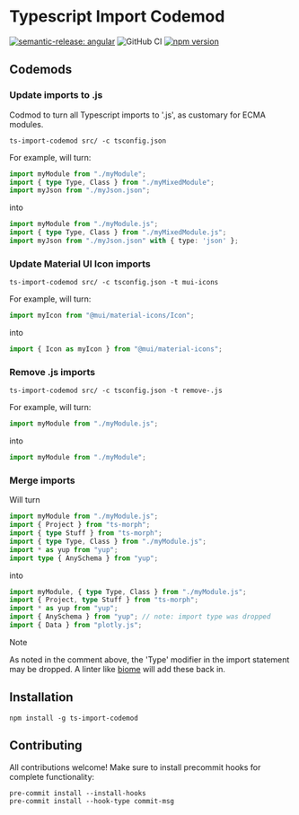# Typescript Import Codemod

[![semantic-release: angular](https://img.shields.io/badge/semantic--release-angular-e10079?logo=semantic-release)](https://github.com/semantic-release/semantic-release)
![GitHub CI](https://github.com/BrightNight-Energy/ts-import-codemod/actions/workflows/cicd.yml/badge.svg)
[![npm version](https://badge.fury.io/js/ts-import-codemod.svg)](https://badge.fury.io/js/ts-import-codemod)

## Codemods

### Update imports to .js

Codmod to turn all Typescript imports to '.js', as customary for ECMA modules.

```shell
ts-import-codemod src/ -c tsconfig.json
```

For example, will turn:
```typescript
import myModule from "./myModule";
import { type Type, Class } from "./myMixedModule";
import myJson from "./myJson.json";
```

into

```typescript
import myModule from "./myModule.js";
import { type Type, Class } from "./myMixedModule.js";
import myJson from "./myJson.json" with { type: 'json' };
```

### Update Material UI Icon imports

```shell
ts-import-codemod src/ -c tsconfig.json -t mui-icons
```

For example, will turn:
```typescript
import myIcon from "@mui/material-icons/Icon";
```

into

```typescript
import { Icon as myIcon } from "@mui/material-icons";
```

### Remove .js imports

```shell
ts-import-codemod src/ -c tsconfig.json -t remove-.js
```

For example, will turn:
```typescript
import myModule from "./myModule.js";
```

into

```typescript
import myModule from "./myModule";
```

### Merge imports

Will turn
```typescript
import myModule from "./myModule.js";
import { Project } from "ts-morph";
import { type Stuff } from "ts-morph";
import { type Type, Class } from "./myModule.js";
import * as yup from "yup";
import type { AnySchema } from "yup";
```

into
```typescript
import myModule, { type Type, Class } from "./myModule.js";
import { Project, type Stuff } from "ts-morph";
import * as yup from "yup";
import { AnySchema } from "yup"; // note: import type was dropped
import { Data } from "plotly.js";
```

> [!NOTE]
> As noted in the comment above, the 'Type' modifier in the import statement may be dropped.
> A linter like [biome](https://biomejs.dev/) will add these back in.

## Installation

```shell
npm install -g ts-import-codemod
````

## Contributing

All contributions welcome! Make sure to install precommit hooks for complete functionality:
```shell
pre-commit install --install-hooks
pre-commit install --hook-type commit-msg
```
